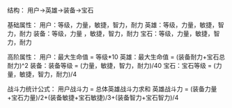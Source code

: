 结构： 
用户->英雄->装备->宝石 

基础属性： 
用户：等级，力量，敏捷，智力，耐力 
英雄：等级，力量，敏捷，智力，耐力 
装备：等级，力量 
，敏捷，智力，耐力 
宝石：等级，力量，敏捷，智力，耐力 

高阶属性： 
用户：最大生命值 = 等级*10 
英雄：最大生命值 = (装备耐力+宝石总耐力)^2 
装备：装备等级 = (力量，敏捷，智力，耐力)/40 
宝石：宝石等级 = (力量，敏捷，智力，耐力)/4 

战斗力统计公式： 
用户战斗力 = 总体英雄战斗力求和 
英雄战斗力 = (装备力量+宝石力量)/2+(装备敏捷+宝石敏捷)/3+(装备智力+宝石智力)/4 
